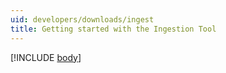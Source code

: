 ```yaml
---
uid: developers/downloads/ingest
title: Getting started with the Ingestion Tool
---
```


[!INCLUDE [body](body.md)]
